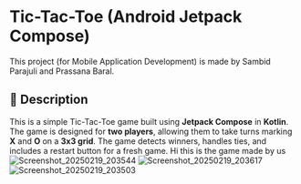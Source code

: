 # Tic-Tac-Toe (Android Jetpack Compose)
This project (for Mobile Application Development) is made by Sambid Parajuli and Prassana Baral. 

## 📝 Description
This is a simple Tic-Tac-Toe game built using **Jetpack Compose** in **Kotlin**. The game is designed for **two players**, allowing them to take turns marking **X** and **O** on a **3x3 grid**. The game detects winners, handles ties, and includes a restart button for a fresh game.
 Hi this is the game made by us
![Screenshot_20250219_203544](https://github.com/user-attachments/assets/c551e3ec-dfb2-4147-9900-83ad8c78799e)
![Screenshot_20250219_203617](https://github.com/user-attachments/assets/7397979c-8ce3-47fb-85ef-ac633ae6c51b)
![Screenshot_20250219_203503](https://github.com/user-attachments/assets/c0363c0f-1187-4412-9fd4-d170cedbc736)
